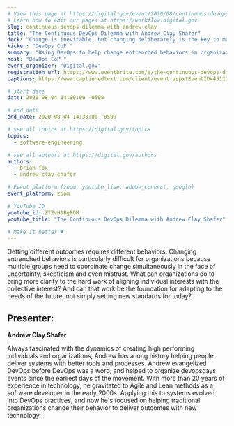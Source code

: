 ```yaml
---
# View this page at https://digital.gov/event/2020/08/continuous-devops-dilemma-with-andrew-clay
# Learn how to edit our pages at https://workflow.digital.gov
slug: continuous-devops-dilemma-with-andrew-clay
title: "The Continuous DevOps Dilemma with Andrew Clay Shafer"
deck: "Change is inevitable, but changing deliberately is the key to making the most of our circumstances."
kicker: "DevOps CoP "
summary: "Using DevOps to help change entrenched behaviors in organizations. "
host: "DevOps CoP "
event_organizer: "Digital.gov"
registration_url: https://www.eventbrite.com/e/the-continuous-devops-dilemma-with-andrew-clay-shafer-tickets-114336856616
captions: https://www.captionedtext.com/client/event.aspx?EventID=4511028&CustomerID=321

# start date
date: 2020-08-04 14:00:00 -0500

# end date
end_date: 2020-08-04 14:30:00 -0500

# see all topics at https://digital.gov/topics
topics:
  - software-engineering

# see all authors at https://digital.gov/authors
authors:
  - brian-fox
  - andrew-clay-shafer

# Event platform (zoom, youtube_live, adobe_connect, google)
event_platform: zoom

# YouTube ID
youtube_id: ZT2vH1BgRGM
youtube_title: "The Continuous DevOps Dilemma with Andrew Clay Shafer"

# Make it better ♥
---
```


Getting different outcomes requires different behaviors. Changing entrenched behaviors is particularly difficult for organizations because multiple groups need to coordinate change simultaneously in the face of uncertainty, skepticism and even mistrust. What can organizations do to bring more clarity to the hard work of aligning individual interests with the collective interest? And can that work be the foundation for adapting to the needs of the future, not simply setting new standards for today?

## Presenter:

**Andrew Clay Shafer**

Always fascinated with the dynamics of creating high performing individuals and organizations, Andrew has a long history helping people deliver systems with better tools and processes. Andrew evangelized DevOps before DevOps was a word, and helped to organize devopsdays events since the earliest days of the movement. With more than 20 years of experience in technology, he gravitated to Agile and Lean methods as a software developer in the early 2000s. Applying this to systems evolved into DevOps practices, and now he's focused on helping traditional organizations change their behavior to deliver outcomes with new technology.

